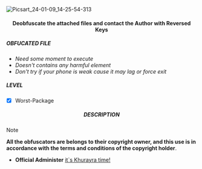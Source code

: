 ![Picsart_24-01-09_14-25-54-313](https://github.com/exotic-inx/REVERSE/assets/92029487/977a586c-0640-4ad2-ba24-6488c6c25e65)

<h4 align="center"><b>Deobfuscate the attached files and contact the Author with Reversed Keys</b></h4>

<h5><b>OBFUCATED FILE</b></h5>

* *Need some moment to execute*
* *Doesn't contains any harmful element*
* *Don't try if your phone is weak cause it may lag or force exit*

<h5><b>LEVEL</b></h5>

- [x] Worst-Package

<h5 align="center"><b>DESCRIPTION</b></h5>

> [!NOTE]  
> ****All the obfuscators are belongs to their copyright owner, and this use is in accordance with the terms and conditions of the copyright holder****.

* **Official Administer** [it`s Khurayra time!](https://www.facebook.com/freya.xyz)
